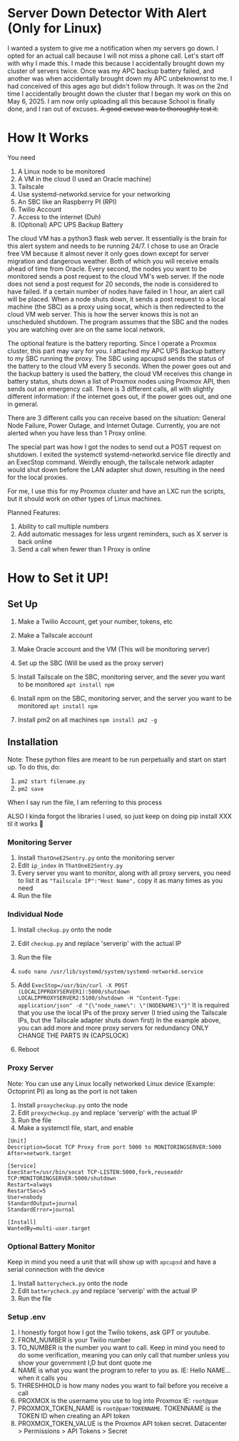 # Server Down Detector With Alert (Only for Linux)
I wanted a system to give me a notification when my servers go down. I opted for an actual call because I will not miss a phone call.
Let's start off with why I made this. I made this because I accidentally brought down my cluster of servers twice. Once was my APC backup battery failed, and another was when accidentally brought down my APC unbeknownst to me. I had conceived of this ages ago but didn't follow through. It was on the 2nd time I accidentally brought down the cluster that I began my work on this on May 6, 2025. I am now only uploading all this because School is finally done, and I ran out of excuses. ~~A good excuse was to thoroughly test it.~~

# How It Works
You need
1. A Linux node to be monitored
2. A VM in the cloud (I used an Oracle machine)
3. Tailscale
4. Use systemd-networkd.service for your networking
5. An SBC like an Raspberry PI (RPI)
6. Twilio Account
7. Access to the internet (Duh)
8. (Optional) APC UPS Backup Battery

The cloud VM has a python3 flask web server. It essentially is the brain for this alert system and needs to be running 24/7. I chose to use an Oracle free VM because it almost never it only goes down except for server migration and dangerous weather. Both of which you will receive emails ahead of time from Oracle. Every second, the nodes you want to be monitored sends a post request to the cloud VM's web server. If the node does not send a post request for 20 seconds, the node is considered to have failed. If a certain number of nodes have failed in 1 hour, an alert call will be placed. 
When a node shuts down, it sends a post request to a local machine (the SBC) as a proxy using socat, which is then redirected to the cloud VM web server. This is how the server knows this is not an unscheduled shutdown. The program assumes that the SBC and the nodes you are watching over are on the same local network.

The optional feature is the battery reporting. Since I operate a Proxmox cluster, this part may vary for you. I attached my APC UPS Backup battery to my SBC running the proxy. The SBC using apcupsd sends the status of the battery to the cloud VM every 5 seconds. When the power goes out and the backup battery is used the battery, the cloud VM receives this change in battery status, shuts down a list of Proxmox nodes using Proxmox API, then sends out an emergency call. 
There is 3 different calls, all with slightly different information: if the internet goes out, if the power goes out, and one in general.

There are 3 different calls you can receive based on the situation: General Node Failure, Power Outage, and Internet Outage. Currently, you are not alerted when you have less than 1 Proxy online.

The special part was how I got the nodes to send out a POST request on shutdown. I exited the systemctl systemd-networkd.service file directly and an ExecStop command. Weirdly enough, the tailscale network adapter would shut down before the LAN adapter shut down, resulting in the need for the local proxies. 

For me, I use this for my Proxmox cluster and have an LXC run the scripts, but it should work on other types of Linux machines.

Planned Features:
1. Ability to call multiple numbers
2. Add automatic messages for less urgent reminders, such as X server is back online
3. Send a call when fewer than 1 Proxy is online

# How to Set it UP!

## Set Up
1. Make a Twilio Account, get your number, tokens, etc
2. Make a Tailscale account
3. Make Oracle account and the VM (This will be monitoring server)
4. Set up the SBC (Will be used as the proxy server)
5. Install Tailscale on the SBC, monitoring server, and the sever you want to be monitored
 `apt install npm`

6. Install npm on the SBC, monitoring server, and the server you want to be monitored
`apt install npm`
7. Install pm2 on all machines
`npm install pm2 -g`

## Installation

Note: These python files are meant to be run perpetually and start on start up. To do this, do:
1. `pm2 start filename.py`
2. `pm2 save`

When I say run the file, I am referring to this process

ALSO I kinda forgot the libraries I used, so just keep on doing pip install XXX til it works 🫠


### Monitoring Server
1. Install `ThatOneE2Sentry.py` onto the monitoring server
2. Edit `ip_index` in `ThatOneE2Sentry.py`
3. Every server you want to monitor, along with all proxy servers, you need to list it as `"Tailscale IP":"Host Name",` copy it as many times as you need
4. Run the file

### Individual Node
1. Install `checkup.py` onto the node
2. Edit `checkup.py` and replace 'serverip' with the actual IP
3. Run the file
4. `sudo nano /usr/lib/systemd/system/systemd-networkd.service`
5. Add `ExecStop=/usr/bin/curl -X POST (LOCALIPPROXYSERVER1):5000/shutdown LOCALIPPROXYSERVER2:5100/shutdown -H "Content-Type: application/json" -d "{\"node_name\": \"(NODENAME)\"}"`
It is required that you use the local IPs of the proxy server (I tried using the Tailscale IPs, but the Tailscale adapter shuts down first)
In the example above, you can add more and more proxy servers for redundancy
ONLY CHANGE THE PARTS IN (CAPSLOCK) 

6. Reboot

### Proxy Server
Note: You can use any Linux locally networked Linux device (Example: Octoprint PI) as long as the port is not taken
1. Install `proxycheckup.py` onto the node
2. Edit `proxycheckup.py` and replace 'serverip' with the actual IP
3. Run the file
4. Make a systemctl file, start, and enable
```
[Unit]
Description=Socat TCP Proxy from port 5000 to MONITORINGSERVER:5000
After=network.target

[Service]
ExecStart=/usr/bin/socat TCP-LISTEN:5000,fork,reuseaddr TCP:MONITORINGSERVER:5000/shutdown
Restart=always
RestartSec=5
User=nobody
StandardOutput=journal
StandardError=journal

[Install]
WantedBy=multi-user.target
```

### Optional Battery Monitor
Keep in mind you need a unit that will show up with `apcupsd` and have a serial connection with the device
1. Install `batterycheck.py` onto the node
2. Edit `batterycheck.py` and replace 'serverip' with the actual IP
3. Run the file

### Setup .env
1. I honestly forgot how I got the Twilio tokens, ask GPT or youtube.
2. FROM_NUMBER is your Twilio number
3. TO_NUMBER is the number you want to call. Keep in mind you need to do some verification, meaning you can only call that number unless you show your government I,D but dont quote me
4. NAME is what you want the program to refer to you as. IE: Hello NAME... when it calls you
5. THRESHHOLD is how many nodes you want to fail before you receive a call
6. PROXMOX is the username you use to log into Proxmox IE: `root@pam`
7. PROXMOX_TOKEN_NAME is `root@pam!TOKENNAME`. TOKENNAME is the TOKEN ID when creating an API token
8. PROXMOX_TOKEN_VALUE is the Proxmox API token secret. Datacenter > Permissions > API Tokens > Secret
   
